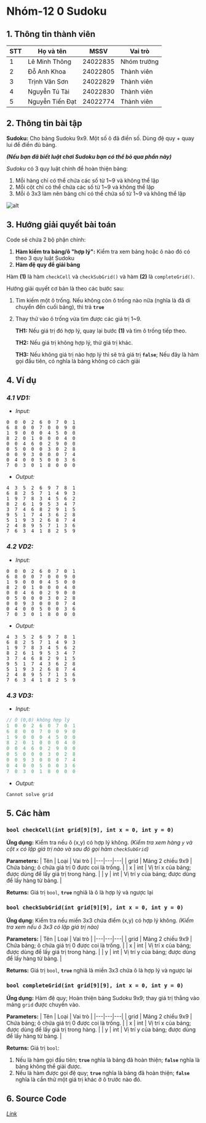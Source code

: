 # Nhóm-12 0 Sudoku
## 1. Thông tin thành viên
| STT | Họ và tên | MSSV | Vai trò |
|---|---|---|---|
| 1 | Lê Minh Thông | 24022835 | Nhóm trưởng |
| 2 | Đỗ Anh Khoa | 24022805 | Thành viên |
| 3 | Trịnh Văn Sơn | 24022829 | Thành viên |
| 4 | Nguyễn Tú Tài | 24022830 | Thành viên |
| 5 | Nguyễn Tiến Đạt | 24022774 | Thành viên |

## 2. Thông tin bài tập
**Sudoku:** Cho bảng Sudoku 9x9. Một số ô đã điền số. Dùng đệ quy + quay lui để điền đủ bảng.

***(Nếu bạn đã biết luật chơi Sudoku bạn có thể bỏ qua phần này)***

*Sudoku* có 3 quy luật chính để hoàn thiện bảng:

1. Mỗi hàng chỉ có thể chứa các số từ 1~9 và không thể lặp
2. Mỗi cột chỉ có thể chứa các số từ 1~9 và không thể lặp
3. Mỗi ô 3x3 làm nên bảng chỉ có thể chứa số từ 1~9 và không thể lặp

![alt](https://thumbs.dreamstime.com/b/background-black-white-sudoku-game-its-solution-image-depicts-183172036.jpg) 

## 3. Hướng giải quyết bài toán
Code sẽ chứa 2 bộ phận chính:

1. **Hàm kiểm tra bảng/ô "hợp lý":** Kiểm tra xem bảng hoặc ô nào đó có theo 3 quy luật Sudoku
2. **Hàm đệ quy để giải bảng**

Hàm **(1)** là hàm `checkCell` và `checkSubGrid()` và hàm **(2)** là `completeGrid()`.

Hướng giải quyết cơ bản là theo các bước sau:

1. Tìm kiếm một ô trống. Nếu không còn ô trống nào nữa (nghĩa là đã di chuyển đến cuối bảng), thì trả **`true`**

2. Thay thử vào ô trống vừa tìm được các giá trị 1~9.

    **TH1:** Nếu giá trị đó hợp lý, quay lại bước **(1)** và tìm ô trống tiếp theo.
    
    **TH2:** Nếu giá trị không hợp lý, thử giá trị khác. 
    
    **TH3:** Nếu không giá trị nào hợp lý thì sẽ trả giá trị **`false`**; Nếu đây là hàm gọi đầu tiên, có nghĩa là bảng không có cách giải

## 4. Ví dụ
### *4.1 VD1:*
+ *Input:*
```
0  0  0  2  6  0  7  0  1
6  8  0  0  7  0  0  9  0
1  9  0  0  0  4  5  0  0
8  2  0  1  0  0  0  4  0
0  0  4  6  0  2  9  0  0
0  5  0  0  0  3  0  2  8
0  0  9  3  0  0  0  7  4
0  4  0  0  5  0  0  3  6
7  0  3  0  1  8  0  0  0
```
+ *Output:*
```
4  3  5  2  6  9  7  8  1
6  8  2  5  7  1  4  9  3
1  9  7  8  3  4  5  6  2
8  2  6  1  9  5  3  4  7
3  7  4  6  8  2  9  1  5
9  5  1  7  4  3  6  2  8
5  1  9  3  2  6  8  7  4
2  4  8  9  5  7  1  3  6
7  6  3  4  1  8  2  5  9
```
### *4.2 VD2:*
+ *Input:*
```
0  0  0  2  6  0  7  0  1
6  8  0  0  7  0  0  9  0
1  9  0  0  0  4  5  0  0
8  2  0  1  0  0  0  4  0
0  0  4  6  0  2  9  0  0
0  5  0  0  0  3  0  2  8
0  0  9  3  0  0  0  7  4
0  4  0  0  5  0  0  3  6
7  0  3  0  1  8  0  0  0
```
+ *Output:*
```
4  3  5  2  6  9  7  8  1
6  8  2  5  7  1  4  9  3
1  9  7  8  3  4  5  6  2
8  2  6  1  9  5  3  4  7
3  7  4  6  8  2  9  1  5
9  5  1  7  4  3  6  2  8
5  1  9  3  2  6  8  7  4
2  4  8  9  5  7  1  3  6
7  6  3  4  1  8  2  5  9
```
### *4.3 VD3:*
+ *Input:*
```c++
// Ô (0,0) không hợp lý
1  0  0  2  6  0  7  0  1
6  8  0  0  7  0  0  9  0
1  9  0  0  0  4  5  0  0
8  2  0  1  0  0  0  4  0
0  0  4  6  0  2  9  0  0
0  5  0  0  0  3  0  2  8
0  0  9  3  0  0  0  7  4
0  4  0  0  5  0  0  3  6
7  0  3  0  1  8  0  0  0
```
+ *Output:*
```
Cannot solve grid
```

## 5. Các hàm

### `bool checkCell(int grid[9][9], int x = 0, int y = 0)`

**Ứng dụng:** Kiểm tra nếu ô (x,y) có hợp lý không. *(Kiểm tra xem hàng `y` và cột `x` có lặp giá trị nào và sau đó gọi hàm `checkSubGrid`)*

**Parameters:**
| Tên | Loại | Vai trò |
|---|---|---|
| grid | Mảng 2 chiều 9x9 | Chứa bảng; ô chứa giá trị 0 được coi là trống. |
| x | int | Vị trí x của bảng; được dùng để lấy giá trị trong hàng. |
| y | int | Vị trí y của bảng; được dùng để lấy hàng từ bảng. |

**Returns:** Giá trị `bool`, **`true`** nghiã là ô là hợp lý và ngược lại

### `bool checkSubGrid(int grid[9][9], int x = 0, int y = 0)`

**Ứng dụng:** Kiểm tra nếu miền 3x3 chứa điểm (x,y) có hợp lý không. *(Kiểm tra xem nếu ô 3x3 có lặp giá trị nào)*

**Parameters:**
| Tên | Loại | Vai trò |
|---|---|---|
| grid | Mảng 2 chiều 9x9 | Chứa bảng; ô chứa giá trị 0 được coi là trống. |
| x | int | Vị trí x của bảng; được dùng để lấy giá trị trong hàng. |
| y | int | Vị trí y của bảng; được dùng để lấy hàng từ bảng. |

**Returns:** Giá trị `bool`, **`true`** nghiã là miền 3x3 chứa ô là hợp lý và ngược lại

### `bool completeGrid(int grid[9][9], int x = 0, int y = 0)`

**Ứng dụng:** Hàm đệ quy; Hoàn thiện bảng Sudoku 9x9; thay giá trị thẳng vào mảng `grid` được chuyền vào.

**Parameters:**
| Tên | Loại | Vai trò |
|---|---|---|
| grid | Mảng 2 chiều 9x9 | Chứa bảng; ô chứa giá trị 0 được coi là trống. |
| x | int | Vị trí x của bảng; được dùng để lấy giá trị trong hàng. |
| y | int | Vị trí y của bảng; được dùng để lấy hàng từ bảng. |

**Returns:** Giá trị `bool`:

1. Nếu là hàm gọi đầu tiên; **`true`** nghĩa là bảng đã hoàn thiện; **`false`** nghĩa là bảng không thể giải được.
2. Nếu là hàm được gọi đệ quy; **`true`** nghĩa là bảng đã hoàn thiện; **`false`** nghĩa là cần thử một giá trị khác ở ô trước nào đó.

## 6. Source Code
[*Link*](https://github.com/LeMinhThong-vnu/VNU_Group_12_Sudoku/tree/main/src)

